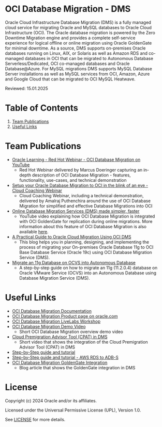 # OCI Database Migration - DMS
 
Oracle Cloud Infrastructure Database Migration (DMS) is a fully managed cloud service for migrating Oracle and MySQL databases to Oracle Cloud Infrastructure (OCI). The Oracle database migration is powered by the Zero Downtime Migration engine and provides a complete self-service experience for logical offline or online migration using Oracle GoldenGate for minimal downtime. As a source, DMS supports on-premises Oracle databases running on Linux, AIX, or Solaris as well as Amazon RDS and co-managed databases in OCI that can be migrated to Autonomous Database Serverless/Dedicated, OCI co-managed databases and Oracle Database@Azure. For MySQL migrations DMS supports MySQL Database Server installations as well as MySQL services from OCI, Amazon, Azure and Google Cloud that can be migrated to OCI MySQL Heatwave.

Reviewed: 15.01.2025
 
# Table of Contents
 
1. [Team Publications](#team-publications)
2. [Useful Links](#useful-links)
 
# Team Publications
 
- [Oracle Learning - Red Hot Webinar - OCI Database Migration on YouTube](https://www.youtube.com/watch?v=oLpah0TlmFE)
    - Red Hot Webinar delivered by Marcus Doeringer capturing an in-depth description of OCI Database Migration - features, functionality, use-cases, and technical demonstration
- [Setup your Oracle Database Migration to OCI in the blink of an eye - Cloud Coaching Webinar](https://www.youtube.com/watch?v=jEJ30lona7g)
    - Cloud Coaching Webinar, including a technical demonstration, delivered by Amalraj Puthenchira around the use of OCI Database Migration for simplified and effective Database Migrations into OCI
- [Online Database Migration Services (DMS) made simpler, faster](https://www.youtube.com/watch?v=iVCZYU5ddBA)
    - YouTube video explaining how OCI Database Migration is integrated with OCI GoldenGate for replication during online migrations. More information about this feature of OCI Database Migration is also available [here](https://blogs.oracle.com/dataintegration/post/oci-database-migration-announces-oci-goldengate-integration).
- [A Practical Guide to Oracle Cloud Migration Using OCI DMS](https://blogs.oracle.com/dataintegration/post/migrate-data-from-onprem-oracle-11g-database-to-oci-with-minimal-downtime-using-oci-database-migration-dms)
    - This blog helps you in planning, designing, and implementing the process of migrating your On-premises Oracle Database 11g to OCI Base Database Service (Oracle 19c) using OCI Database Migration Service (DMS).
- [Migrate an 11g Database on OCVS into Autonomous Database](https://techrochet.com/migrate-an-11g-database-on-ocvs-into-autonomous-database)
    - A step-by-step guide on how to migrate an 11g (11.2.0.4) database on Oracle VMware Service (OCVS) into an Autonomous Database using Database Migration Service (DMS).

 
# Useful Links

- [OCI Database Migration Documentation](https://docs.oracle.com/en/cloud/paas/database-migration)
- [OCI Database Migration Product page on oracle.com](https://www.oracle.com/cloud/database-migration)
- [OCI Database Migration LiveLabs Workshop](https://apexapps.oracle.com/pls/apex/dbpm/r/livelabs/view-workshop?wid=3326)
- [OCI Database Migration Demo Video](https://www.youtube.com/watch?v=LBCMudosCYI)
    - Short OCI Database Migration overview demo video
- [Cloud Premigration Advisor Tool (CPAT) in DMS](https://www.youtube.com/watch?v=kYUqh4O1Owo)
    - Short video that shows the integration of the Cloud Premigration Advisor Tool (CPAT) in DMS
- [Step-by-Step guide and tutorial](https://www.oracle.com/a/ocom/docs/oci-database-migration-service-end-to-end-online-migration-tutorial.pdf)
- [Step-by-Step guide and tutorial - AWS RDS to ADB-S](https://www.oracle.com/a/ocom/docs/cloud/dms-rds-to-adb.pdf)
- [OCI Database Migration GoldenGate Integration](https://blogs.oracle.com/dataintegration/post/oci-database-migration-announces-oci-goldengate-integration)
    - Blog article that shows the GoldenGate integration in DMS
  
# License
 
Copyright (c) 2024 Oracle and/or its affiliates.
 
Licensed under the Universal Permissive License (UPL), Version 1.0.
 
See [LICENSE](https://github.com/oracle-devrel/technology-engineering/blob/main/LICENSE) for more details.
